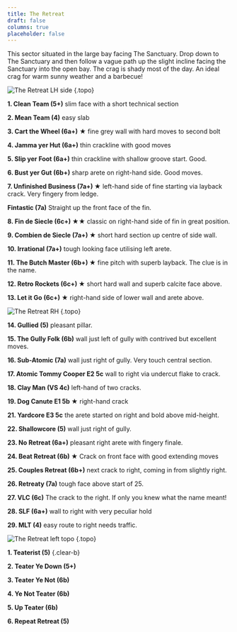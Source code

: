 ```yaml
---
title: The Retreat
draft: false
columns: true
placeholder: false
---
```


This sector situated in the large bay facing The Sanctuary. Drop down to The Sanctuary and then follow a vague path up the slight incline facing the Sanctuary into the open bay. The crag is shady most of the day. An ideal crag for warm sunny weather and a barbecue!


![The Retreat LH side](/img/peak/buxton/Retreat-LH.jpg)
{.topo}

**1. Clean Team (5+)** slim face with a short technical section

**2. Mean Team (4)** easy slab

**3. Cart the Wheel (6a+)** &starf; fine grey wall with hard moves to second bolt

**4. Jamma yer Hut (6a+)** thin crackline with good moves

**5. Slip yer Foot (6a+)** thin crackline with shallow groove start. Good.

**6. Bust yer Gut (6b+)** sharp arete on right-hand side. Good moves.

**7. Unfinished Business (7a+) &starf;** left-hand side of fine starting via layback crack. Very fingery from ledge.

**Fintastic (7a)** Straight up the front face of the fin.

**8. Fin de Siecle (6c+) &starf;&starf;** classic on right-hand side of fin in great position.

**9. Combien de Siecle (7a+) &starf;** short hard section up centre of side wall.

**10. Irrational (7a+)** tough looking face utilising left arete.

**11. The Butch Master (6b+) &starf;** fine pitch with superb layback. The clue is in the name. 

**12. Retro Rockets (6c+) &starf;** short hard wall and superb calcite face above.

**13. Let it Go (6c+) &starf;** right-hand side of lower wall and arete above.


![The Retreat RH](/img/peak/buxton/Retreat-RH.jpg)
{.topo}

**14. Gullied (5)** pleasant pillar.

**15. The Gully Folk (6b)** wall just left of gully with contrived but excellent moves.

**16. Sub-Atomic (7a)** wall just right of gully. Very touch central section.

**17. Atomic Tommy Cooper E2 5c** wall to right via undercut flake to crack.

**18. Clay Man (VS 4c)** left-hand of two cracks.

**19. Dog Canute E1 5b &starf;** right-hand crack

**21. Yardcore E3 5c** the arete started on right and bold above mid-height.

**22. Shallowcore (5)** wall just right of gully.

**23. No Retreat (6a+)** pleasant right arete with fingery finale.

**24. Beat Retreat (6b) &starf;** Crack on front face with good extending moves 

**25. Couples Retreat (6b+)** next crack to right, coming in from slightly right.

**26. Retreaty (7a)** tough face above start of 25.

**27. VLC (6c)** The crack to the right. If only you knew what the name meant!

**28. SLF (6a+)** wall to right with very peculiar hold

**29. MLT (4)** easy route to right needs traffic.


![The Retreat left topo](/img/peak/buxton/hh-the-retreat-left.jpg)
{.topo}

**1. Teaterist (5)**
{.clear-b}

**2. Teater Ye Down (5+)** 

**3. Teater Ye Not (6b)** 

**4. Ye Not Teater (6b)** 

**5. Up Teater (6b)** 

**6. Repeat Retreat (5)** 



